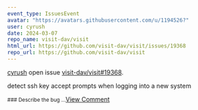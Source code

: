 ```yaml
---
event_type: IssuesEvent
avatar: "https://avatars.githubusercontent.com/u/1194526?"
user: cyrush
date: 2024-03-07
repo_name: visit-dav/visit
html_url: https://github.com/visit-dav/visit/issues/19368
repo_url: https://github.com/visit-dav/visit
---
```


<a href='https://github.com/cyrush' target='_blank'>cyrush</a> open issue <a href='https://github.com/visit-dav/visit/issues/19368' target='_blank'>visit-dav/visit#19368</a>.

<p>detect ssh key accept prompts when logging into a new system </p><small>### Describe the bug...</small><a href='https://github.com/visit-dav/visit/issues/19368' target='_blank'>View Comment</a>